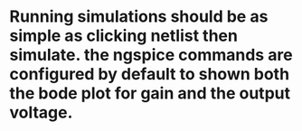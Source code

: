 # Running simulations should be as simple as clicking netlist then simulate. the ngspice commands are configured by default to shown both the bode plot for gain and the output voltage. 

